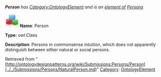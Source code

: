 ___Person__ has [Category:OntologyElement](../../Category/OntologyElement.md "Category:OntologyElement") and is an [element of](../../Property/ElementOf.md "Property:ElementOf") [Persons](../../Submissions/Persons.md "Submissions:Persons")_


  




[![Class](../../images/thumb/2/27/Class.gif/45px-Class.gif)](../../Image/Class.gif.md "Class")
__Name__: Person 


__Type:__ owl:Class 


__Description__: Persons in commonsense intuition, which does not apparently distinguish between either natural or social persons. 





Retrieved from "[http://ontologydesignpatterns.org/wiki/Submissions:Persons/Person](../../Submissions/Persons/NaturalPerson.md)"
 [Category](http://ontologydesignpatterns.org/wiki/Special:Categories "Special:Categories"): [OntologyElement](../../Category/OntologyElement.md "Category:OntologyElement")
